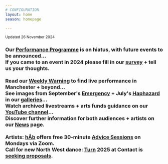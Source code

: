 ```yaml
---
# CONFIGURATION
layout: home
season: homepage

---
```

<small>Updated 26 November 2024</small>        
### Our [Performance Programme](/current/2024) is on hiatus, with future events to be announced…<br>If you came to an event in 2024 please fill in our <a href="https://www.illuminate-data.org.uk/survey/qvprln" target="_blank">survey</a> + tell us your thoughts.<br><br>Read our <a href="https://wordofwarning.posthaven.com" target="_blank">Weekly Warning</a> to find live performance in Manchester + beyond…<br>See images from September's [Emergency](/galleries/2024-emergency) + July's [Haphazard](/galleries/2024-haphazard) in our [galleries](/galleries)…<br>Watch archived livestreams + arts funds guidance on our <a href="https://youtube.com/@warnmcr" target="_blank">YouTube channel</a>…<br>Discover further information for both audiences + artists on our [News](/news) page.<br><br>Artists: [hÅb](/hab) offers free 30-minute [Advice Sessions](/hab/advice) on Mondays via Zoom.<br>Call for new North West dance: [Turn](/hab/turn) 2025 at Contact is <a href="https://turnmcr.posthaven.com" target="_blank">seeking proposals</a>.
